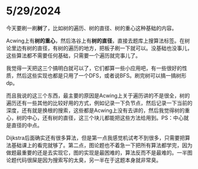 # 5/29/2024

今天要刷一刷**树**了，比如树的遍历、树的直径、树的重心这种基础的内容。

Acwing上有**树的重心**，然后洛谷上有**树的直径**，直接去题库上搜算法标签。在树论里边有树的直径，有树的遍历的地方，把板子刷一下就可以。没基础也没事儿，这些算法都不需要任何基础，只需要一个遍历就完事儿了。

我觉得一天把这三个搞明白就可以了，它们都算一些小应用吧，有一些很好的性质，然后这些实现也都是只用了一个DFS，或者说BFS。刷完树可以搞一搞树形dp。

而且我说的这三个东西，最主要的原因是Acwing上关于遍历讲的不是很全，树的遍历还有一些其他的比较好用的方式，例如记录一下负节点，然后记录一下当前的深度，还有就是换根的搜索，这些都是Acwing上没有去讲的，然后我觉得树的重心，树的中心，还有树的直径，这三个块儿都能把这些方法给用到。PS：中心就是直径的中点。

Dijkstra后面确实还有很多算法，但是第一点我感觉机试考不到很多，只需要把算法基础课上的看完就够了。第二点，图论题也不着急一下把所有算法都学完，因为做题最重要的还是去实现它，图的实现是最困难的，算法反而不是最难的。一半图论题代码很屎是因为搜索写的太臭，另一半在于这题本身就非常臭。

